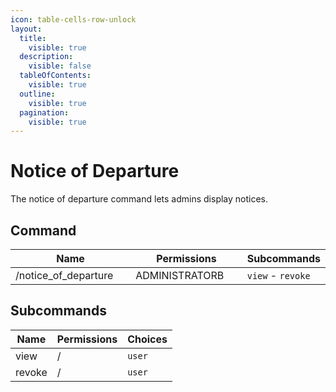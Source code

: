 ```yaml
---
icon: table-cells-row-unlock
layout:
  title:
    visible: true
  description:
    visible: false
  tableOfContents:
    visible: true
  outline:
    visible: true
  pagination:
    visible: true
---
```


# Notice of Departure

The notice of departure command lets admins display notices.

## Command

<table><thead><tr><th width="254">Name</th><th width="247">Permissions</th><th>Subcommands</th></tr></thead><tbody><tr><td>/notice_of_departure</td><td>ADMINISTRATORB</td><td><code>view</code> - <code>revoke</code></td></tr></tbody></table>

## Subcommands

| Name   | Permissions | Choices |
| ------ | ----------- | ------- |
| view   | /           | `user`  |
| revoke | /           | `user`  |
